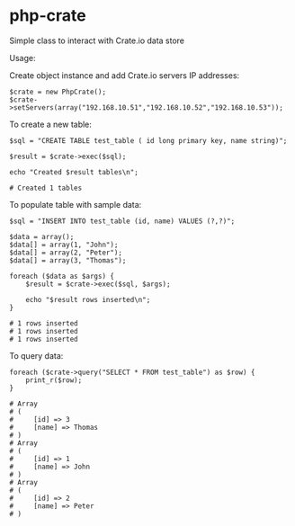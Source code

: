 php-crate
=========

Simple class to interact with Crate.io data store

Usage:

Create object instance and add Crate.io servers IP addresses:

```
$crate = new PhpCrate();
$crate->setServers(array("192.168.10.51","192.168.10.52","192.168.10.53"));
```

To create a new table:

```
$sql = "CREATE TABLE test_table ( id long primary key, name string)";

$result = $crate->exec($sql);

echo "Created $result tables\n";

# Created 1 tables
```

To populate table with sample data:
```
$sql = "INSERT INTO test_table (id, name) VALUES (?,?)";

$data = array();
$data[] = array(1, "John");
$data[] = array(2, "Peter");
$data[] = array(3, "Thomas");

foreach ($data as $args) {
    $result = $crate->exec($sql, $args);
    
    echo "$result rows inserted\n";
}

# 1 rows inserted
# 1 rows inserted
# 1 rows inserted
```

To query data:
```
foreach ($crate->query("SELECT * FROM test_table") as $row) {
    print_r($row);
}

# Array
# (
#     [id] => 3
#     [name] => Thomas
# )
# Array
# (
#     [id] => 1
#     [name] => John
# )
# Array
# (
#     [id] => 2
#     [name] => Peter
# )
```
